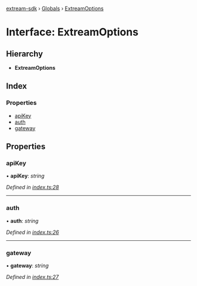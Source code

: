 [extream-sdk](../README.md) › [Globals](../globals.md) › [ExtreamOptions](extreamoptions.md)

# Interface: ExtreamOptions

## Hierarchy

* **ExtreamOptions**

## Index

### Properties

* [apiKey](extreamoptions.md#apikey)
* [auth](extreamoptions.md#auth)
* [gateway](extreamoptions.md#gateway)

## Properties

###  apiKey

• **apiKey**: *string*

*Defined in [index.ts:28](https://github.com/Extream-SaaS/ex-sdk/blob/1abcccc/index.ts#L28)*

___

###  auth

• **auth**: *string*

*Defined in [index.ts:26](https://github.com/Extream-SaaS/ex-sdk/blob/1abcccc/index.ts#L26)*

___

###  gateway

• **gateway**: *string*

*Defined in [index.ts:27](https://github.com/Extream-SaaS/ex-sdk/blob/1abcccc/index.ts#L27)*
